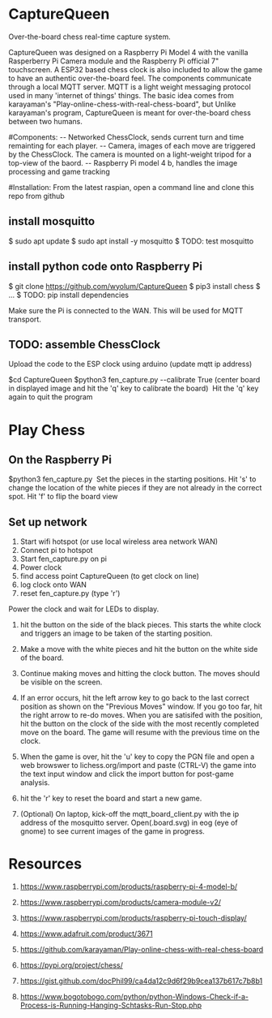 # CaptureQueen
Over-the-board chess real-time capture system.

CaptureQueen was designed on a Raspberry Pi Model 4 with the vanilla
Rasperberry Pi Camera module and the Raspberry Pi official 7" touchscreen.
A ESP32 based chess clock is also included to allow the game to have an
authentic over-the-board feel.  The components communicate through a local
MQTT server.  MQTT is a light weight messaging protocol used in many 
'internet of things' things.  The basic idea comes from karayaman's 
"Play-online-chess-with-real-chess-board", but  Unlike karayaman's 
program, CaptureQueen is meant for over-the-board chess between two humans.


#Components:
-- Networked ChessClock, sends current turn and time remainting for each 
   player.
-- Camera, images of each move are triggered by the ChessClock.  The 
   camera is mounted on a light-weight tripod for a top-view of the baord.
-- Raspberry Pi model 4 b, handles the image processing and game tracking

#Installation:
From the latest raspian, open a command line and clone this repo from github

## install mosquitto
$ sudo apt update
$ sudo apt install -y mosquitto
$ TODO: test mosquitto

## install python code onto Raspberry Pi
$ git clone https://github.com/wyolum/CaptureQueen
$ pip3 install chess
$ ...
$ TODO: pip install dependencies

Make sure the Pi is connected to the WAN.  This will be used for MQTT transport.

## TODO: assemble ChessClock
Upload the code to the ESP clock using arduino (update mqtt ip address)


$cd CaptureQueen
$python3 fen_capture.py --calibrate True
(center board in displayed image and hit the 'q' key to calibrate the board)
<IMG>
Hit the 'q' key again to quit the program


# Play Chess
## On the Raspberry Pi
$python3 fen_capture.py
<IMG>
Set the pieces in the starting positions.
Hit 's' to change the location of the white pieces if they are not already in
the correct spot.
Hit 'f' to flip the board view

## Set up network
1. Start wifi hotspot (or use local wireless area network WAN)
1. Connect pi to hotspot
1. Start fen_capture.py on pi
1. Power clock
1. find access point CaptureQueen (to get clock on line)
1. log clock onto WAN
1. reset fen_capture.py (type 'r')

Power the clock and wait for LEDs to display.
1. hit the button on the side of the black pieces.  This starts the white
   clock and triggers an image to be taken of the starting position.
1. Make a move with the white pieces and hit the button on the white side 
   of the board.
   <IMG>
1. Continue making moves and hitting the clock button.  The moves should
   be visible on the screen.
   <IMG>
1. If an error occurs, hit the left arrow key to go back to the last correct
   position as shown on the "Previous Moves" window.  If you go too far, 
   hit the right arrow to re-do moves.  When you are satisifed with the 
   position, hit the button on the clock of the side with the most recently 
   completed move on the board.  The game will resume with the previous time
   on the clock.
   <IMG>
1. When the game is over, hit the 'u' key to copy the PGN file and open a 
   web browswer to lichess.org/import and paste (CTRL-V) the game into the
   text input window and click the import button for post-game analysis.
   <IMG>
1. hit the 'r' key to reset the board and start a new game.

1. (Optional) On laptop, kick-off the mqtt_board_client.py with the ip 
  address of the mosquitto server. Open(.board.svg) in eog (eye of gnome) to 
  see current images of the game in progress.

# Resources
1. https://www.raspberrypi.com/products/raspberry-pi-4-model-b/
1. https://www.raspberrypi.com/products/camera-module-v2/
1. https://www.raspberrypi.com/products/raspberry-pi-touch-display/
1. https://www.adafruit.com/product/3671

1. https://github.com/karayaman/Play-online-chess-with-real-chess-board
1. https://pypi.org/project/chess/
1. https://gist.github.com/docPhil99/ca4da12c9d6f29b9cea137b617c7b8b1
1. https://www.bogotobogo.com/python/python-Windows-Check-if-a-Process-is-Running-Hanging-Schtasks-Run-Stop.php
